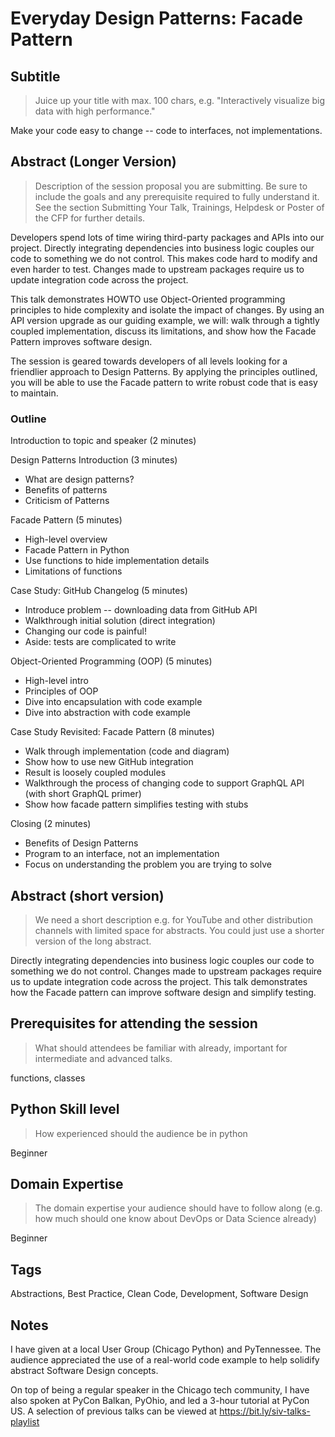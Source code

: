 # Everyday Design Patterns: Facade Pattern

## Subtitle

> Juice up your title with max. 100 chars, e.g. "Interactively visualize big data with high performance."

Make your code easy to change -- code to interfaces, not implementations.

## Abstract (Longer Version)

> Description of the session proposal you are submitting. Be sure to include the goals and any prerequisite required to fully understand it. See the section Submitting Your Talk, Trainings, Helpdesk or Poster of the CFP for further details.

Developers spend lots of time wiring third-party packages and APIs into our project. Directly integrating dependencies into business logic couples our code to something we do not control. This makes code hard to modify and even harder to test. Changes made to upstream packages require us to update integration code across the project.

This talk demonstrates HOWTO use Object-Oriented programming principles to hide complexity and isolate the impact of changes. By using an API version upgrade as our guiding example, we will: walk through a tightly coupled implementation, discuss its limitations, and show how the Facade Pattern improves software design.

The session is geared towards developers of all levels looking for a friendlier approach to Design Patterns. By applying the principles outlined, you will be able to use the Facade pattern to write robust code that is easy to maintain.

### Outline

Introduction to topic and speaker (2 minutes)

Design Patterns Introduction (3 minutes)
- What are design patterns?
- Benefits of patterns
- Criticism of Patterns

Facade Pattern (5 minutes)
- High-level overview
- Facade Pattern in Python
- Use functions to hide implementation details
- Limitations of functions

Case Study: GitHub Changelog (5 minutes)
- Introduce problem -- downloading data from GitHub API
- Walkthrough initial solution (direct integration)
- Changing our code is painful!
- Aside: tests are complicated to write

Object-Oriented Programming (OOP) (5 minutes)
- High-level intro
- Principles of OOP
- Dive into encapsulation with code example
- Dive into abstraction with code example

Case Study Revisited: Facade Pattern (8 minutes)
- Walk through implementation (code and diagram)
- Show how to use new GitHub integration
- Result is loosely coupled modules
- Walkthrough the process of changing code to support GraphQL API (with short GraphQL primer)
- Show how facade pattern simplifies testing with stubs

Closing (2 minutes)
- Benefits of Design Patterns
- Program to an interface, not an implementation
- Focus on understanding the problem you are trying to solve

## Abstract (short version)

> We need a short description e.g. for YouTube and other distribution channels with limited space for abstracts. You could just use a shorter version of the long abstract.

Directly integrating dependencies into business logic couples our code to something we do not control. Changes made to upstream packages require us to update integration code across the project. This talk demonstrates how the Facade pattern can improve software design and simplify testing.

## Prerequisites for attending the session

> What should attendees be familiar with already, important for intermediate and advanced talks.

functions, classes

## Python Skill level

> How experienced should the audience be in python

Beginner

## Domain Expertise

> The domain expertise your audience should have to follow along (e.g. how much should one know about DevOps or Data Science already)

Beginner

## Tags

Abstractions, Best Practice, Clean Code, Development, Software Design

## Notes

I have given at a local User Group (Chicago Python) and PyTennessee. The audience appreciated the use of a real-world code example to help solidify abstract Software Design concepts.

On top of being a regular speaker in the Chicago tech community, I have also spoken at PyCon Balkan, PyOhio, and led a 3-hour tutorial at PyCon US. A selection of previous talks can be viewed at https://bit.ly/siv-talks-playlist
